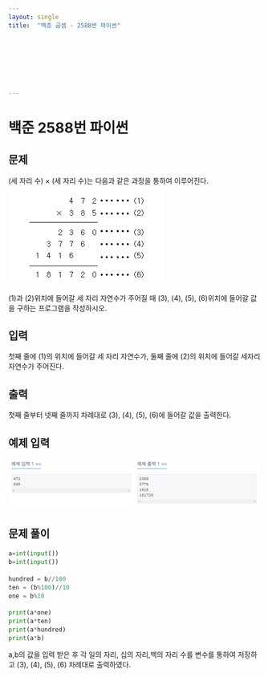 ```yaml
---
layout: single
title:  "백준 곱셈 - 2588번 파이썬"







---
```


# 백준 2588번 파이썬



## 문제

(세 자리 수) × (세 자리 수)는 다음과 같은 과정을 통하여 이루어진다.

![baekjoon2588(1)](../images/2021-10-15-baekjoon2588/baekjoon2588(1).png)

(1)과 (2)위치에 들어갈 세 자리 자연수가 주어질 때 (3), (4), (5), (6)위치에 들어갈 값을 구하는 프로그램을 작성하시오.



## 입력

첫째 줄에 (1)의 위치에 들어갈 세 자리 자연수가, 둘째 줄에 (2)의 위치에 들어갈 세자리 자연수가 주어진다.



## 출력

첫째 줄부터 넷째 줄까지 차례대로 (3), (4), (5), (6)에 들어갈 값을 출력한다.



## 예제 입력



![baekjoon2588(2)](../images/2021-10-15-baekjoon2588/baekjoon2588(2).PNG)

## **문제 풀이**



```python
a=int(input())
b=int(input())

hundred = b//100
ten = (b%100)//10
one = b%10

print(a*one)
print(a*ten)
print(a*hundred)
print(a*b)
```

a,b의 값을 입력 받은 후 각 일의 자리, 십의 자리,백의 자리 수를 변수를 통하여 저장하고 (3), (4), (5), (6) 차례대로 출력하였다.